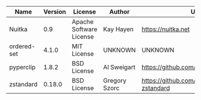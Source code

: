 | Name        | Version | License                 | Author        | URL                                          |
|-------------|---------|-------------------------|---------------|----------------------------------------------|
| Nuitka      | 0.9     | Apache Software License | Kay Hayen     | https://nuitka.net                           |
| ordered-set | 4.1.0   | MIT License             | UNKNOWN       | UNKNOWN                                      |
| pyperclip   | 1.8.2   | BSD License             | Al Sweigart   | https://github.com/asweigart/pyperclip       |
| zstandard   | 0.18.0  | BSD License             | Gregory Szorc | https://github.com/indygreg/python-zstandard |